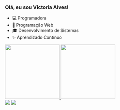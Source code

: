 ### Olá, eu sou Victoria Alves!
  
- 💻 Programadora
- 📖 Programação Web
- 🎓 Desenvolvimento de Sistemas
- ✨ Aprendizado Contínuo


<div> 
<a href="https://github.bom/victoria-m-alves">
<img height="180em" src="https://github-readme-stats.vercel.app/api?username=victoria-m-alves&show_icons=true&theme=bear&include_all_commits=true&count_private=true"/>
<img height="180em" src="https://github-readme-stats.vercel.app/api/top-langs/?username=victoria-m-alves&layout=compact&langs_count=16&theme=bear"/> </div>

<div>
<A href="https://www.linkedin.com/in/victoria-martins-alves-99064b1b8/" target="_blank"><img src="https://img.shields.io/badge/LinkedIn-0077B5?style=for-the-badge&logo=linkedin&logoColor=white"></a>
<A href="mailto:vma040713@gmail.com"><img src="https://img.shields.io/badge/Gmail-D14836?style=for-the-badge&logo=gmail&logoColor=white"></a>
</div>

</div>
